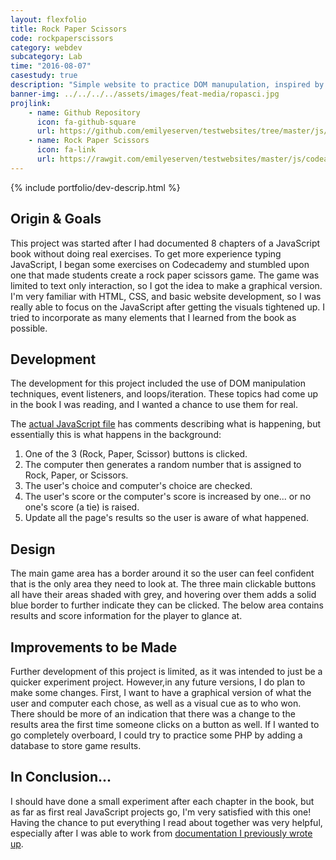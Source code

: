 ```yaml
---
layout: flexfolio
title: Rock Paper Scissors
code: rockpaperscissors
category: webdev
subcategory: Lab
time: "2016-08-07"
casestudy: true
description: "Simple website to practice DOM manupulation, inspired by an exercise on Codecademy."
banner-img: ../../../../assets/images/feat-media/ropasci.jpg
projlink:
    - name: Github Repository
      icon: fa-github-square
      url: https://github.com/emilyeserven/testwebsites/tree/master/js/codeacademy
    - name: Rock Paper Scissors
      icon: fa-link
      url: https://rawgit.com/emilyeserven/testwebsites/master/js/codeacademy/rock-paper-scissors.html
---
```


{% include portfolio/dev-descrip.html %}

## Origin & Goals

This project was started after I had documented 8 chapters of a JavaScript book without doing real exercises. To get more experience typing JavaScript, I began some exercises on Codecademy and stumbled upon one that made students create a rock paper scissors game. The game was limited to text only interaction, so I got the idea to make a graphical version. I'm very familiar with HTML, CSS, and basic website development, so I was really able to focus on the JavaScript after getting the visuals tightened up. I tried to incorporate as many elements that I learned from the book as possible.

## Development

The development for this project included the use of DOM manipulation techniques, event listeners, and loops/iteration. These topics had come up in the book I was reading, and I wanted a chance to use them for real.

The [actual JavaScript file](https://github.com/emilyeserven/testwebsites/blob/master/js/codeacademy/js/rock-paper-scissors.js) has comments describing what is happening, but essentially this is what happens in the background:

1. One of the 3 (Rock, Paper, Scissor) buttons is clicked.
2. The computer then generates a random number that is assigned to Rock, Paper, or Scissors.
3. The user's choice and computer's choice are checked.
4. The user's score or the computer's score is increased by one... or no one's score (a tie) is raised.
5. Update all the page's results so the user is aware of what happened.

## Design

The main game area has a border around it so the user can feel confident that is the only area they need to look at. The three main clickable buttons all have their areas shaded with grey, and hovering over them adds a solid blue border to further indicate they can be clicked. The below area contains results and score information for the player to glance at.

## Improvements to be Made

Further development of this project is limited, as it was intended to just be a quicker experiment project. However,in any future versions, I do plan to make some changes. First, I want to have a graphical version of what the user and computer each chose, as well as a visual cue as to who won. There should be more of an indication that there was a change to the results area the first time someone clicks on a button as well. If I wanted to go completely overboard, I could try to practice some PHP by adding a database to store game results.

## In Conclusion...

I should have done a small experiment after each chapter in the book, but as far as first real JavaScript projects go, I'm very satisfied with this one! Having the chance to put everything I read about together was very helpful, especially after I was able to work from [documentation I previously wrote up](../../07/29/refdocs.html).
